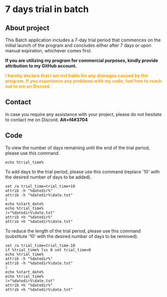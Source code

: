# 7 days trial in batch

## About project

This Batch application includes a 7-day trial period that commences on the initial launch of the program and concludes either after 7 days or upon manual expiration, whichever comes first.

**If you are utilizing my program for commercial purposes, kindly provide attribution to my GitHub account.**

<span style="color:orange;">**I hereby declare that I am not liable for any damages caused by the program. If you experience any problems with my code, feel free to reach out to me on Discord.**</span>

## Contact
In case you require any assistance with your project, please do not hesitate to contact me on Discord.
**Alt+f4#3704**

## Code
To view the number of days remaining until the end of the trial period, please use this command.
```batch
echo %trial_time%
```


To add days to the trial period, please use this command (replace '10' with the desired number of days to be added).
```batch
set /a trial_time=trial_time+10
attrib -h "%datedir%"
attrib -h "%datedir%\date.txt"
(
echo %start_date%
echo %trial_time%
)>"%datedir%\date.txt"
attrib +h "%datedir%"
attrib +h "%datedir%\date.txt"
```
To reduce the length of the trial period, please use this command (substitute '10' with the desired number of days to be removed).
```batch
set /a trial_time=trial_time-10
if %trial_time% lss 0 set trial_time=0
echo %trial_time%
attrib -h "%datedir%"
attrib -h "%datedir%\date.txt"
(
echo %start_date%
echo %trial_time%
)>"%datedir%\date.txt"
attrib +h "%datedir%"
attrib +h "%datedir%\date.txt"
  ```

